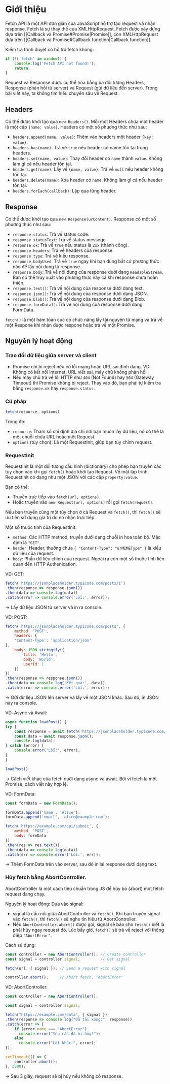 
# Giới thiệu

Fetch API là một API đơn giản của JavaScript hỗ trợ tạo request và nhận response. Fetch là sự thay thế của XMLHttpRequest. Fetch được xây dựng dựa trên [[Callback và Promise#Promise|Promise]], còn XMLHttpRequest dựa trên [[Callback và Promise#Callback function|Callback function]].

Kiểm tra trình duyệt có hỗ trợ fetch không:
```js
if (!('fetch' in window)) {
	console.log('Fetch API not found!');
	return;
}
```

Request và Response được cụ thể hóa bằng ba đối tượng Headers, Response (phản hồi từ server) và Request (gửi dữ liệu đến server). Trong bài viết này, ta không tìm hiểu chuyên sâu về Request.

## Headers

Có thể được khởi tạo qua `new Headers()`. Mỗi một Headers chứa một header là một cặp `{name: value}`. Headers có một số phương thức như sau:

- `headers.append(name, value)`: Thêm vào headers một header `{key: value}`.
- `headers.has(name)`: Trả về `true` nếu header có name tồn tại trong headers.
- `headers.set(name, value)`: Thay đổi header có `name` thành `value`. Không làm gì cả nếu header tồn tại.
- `headers.get(name)`: Lấy về `{name, value}`. Trả về `null` nếu header không tồn tại.
- `headers.delete(name)`: Xóa header có `name`. Không làm gì cả nếu header tồn tại.
- `headers.forEach(callback)`: Lặp qua từng header.

## Response

Có thể được khởi tạo qua `new Response(urContent)`. Response có một số phương thức như sau:

- `response.status`: Trả về status code.
- `response.statusText`: Trả về status messege.
- `response.ok`: Trả về `true` nếu status là `2xx` (thành công).
- `response.headers`: Trả về headers của response.
- `response.type`: Trả về kiểu response.
- `response.bodyUsed`: Trả về `true` ngay khi bạn dùng bất cứ phương thức nào để lấy nội dung từ response.
- `response.body`: Trả về nội dung của response dưới dạng `ReadableStream`. Bạn có thể truy xuất vào phương thức này cả khi response chưa hoàn thiện.
- `response.text()`: Trả về nội dung của response dưới dạng text.
- `response.json()`: Trả về nội dung của response dưới dạng JSON.
- `response.blob()`: Trả về nội dung của response dưới dạng Blob.
- `response.formData()`: Trả về nội dung của response dưới dạng FormData.

`fetch()` là một hàm toàn cục có chức năng lấy tài nguyên từ mạng và trả về một Respone khi nhận được respone hoặc trả về một Promise.

## Nguyên lý hoạt động

### Trao đổi dữ liệu giữa server và client

- Promise chỉ bị reject nếu có lỗi mạng hoặc URL sai định dạng. VD: Không có kết nối Internet, URL viết sai, máy chủ không phản hồi
- Nếu máy chủ trả về lỗi HTTP như `404` (Not Found) hay `504` (Gateway Timeout) thì Promise không bị reject. Thay vào đó, bạn phải tự kiểm tra bằng `response.ok` hay `response.status`.

### Cú pháp

```js
fetch(resource, options)
```
Trong đó:
- `resource`: Tham số chỉ định địa chỉ nơi bạn muốn lấy dữ liệu, nó có thể là một chuỗi chứa URL hoặc một Request.
- `options` (tùy chọn): Là một RequestInit, giúp bạn tùy chỉnh request.

### RequestInit

RequestInit là một đối tượng cấu hình (dictionary) cho phép bạn truyền các tùy chọn vào khi gọi `fetch()` hoặc khởi tạo Request. Về mặt lập trình, RequestInit có dạng như một JSON với các cặp `property:value`.

Bạn có thể:
- Truyền trực tiếp vào `fetch(url, options)`.
- Hoặc truyền vào `new Request(url, options)` rồi gọi `fetch(request)`.

Nếu bạn truyền cùng một tùy chọn ở cả Request và `fetch()`, thì `fetch()` sẽ ưu tiên sử dụng giá trị do nó nhận trực tiếp.

Một số thuộc tính của RequestInit:
- `method`: Các HTTP method, truyền dưới dạng chuỗi in hoa toàn bộ. Mặc định là `"GET"`.
- `header`: Header, thường chứa `{ "Content-Type": "urMIMEType" }` là kiểu dữ liệu của request.
- `body`: Phần dữ liệu chính của request.
Ngoài ra còn một số thuộc tính liên quan đến HTTP Authenication.

VD: GET:
```js
fetch('https://jsonplaceholder.typicode.com/posts/1')
.then(response => response.json())
.then(data => console.log(data))
.catch(error => console.error('Lỗi:', error));
```
→ Lấy dữ liệu JSON từ server và in ra console.

VD: POST:
```js
fetch('https://jsonplaceholder.typicode.com/posts', {
	method: 'POST',
	headers: {
	'Content-Type': 'application/json'
},
	body: JSON.stringify({
		title: 'Hello',
		body: 'World',
		userId: 1
	})
})
.then(response => response.json())
.then(data => console.log('Kết quả:', data))
.catch(error => console.error('Lỗi:', error));
```
→ Gửi dữ liệu JSON lên server và lấy về một JSON khác. Sau đó, in JSON này ra console.

VD: Async và Await:
```js
async function loadPost() {
try {
	const response = await fetch('https://jsonplaceholder.typicode.com/posts/2');
	const data = await response.json();
	console.log(data);
} catch (error) {
	console.error('Lỗi:', error);
}
}

loadPost();
```
→ Cách viết khác của fetch dưới dạng async và await. Bởi vì fetch là một Promise, cách viết này hợp lệ.

VD: FormData:
```js
const formData = new FormData();

formData.append('name', 'Alice');
formData.append('email', 'alice@example.com');

fetch('https://example.com/api/submit', {
	method: 'POST',
	body: formData
})
.then(res => res.text())
.then(data => console.log(data))
.catch(err => console.error('Lỗi:', err));
```
→ Thêm FormData trên vào server, sau đó in lại response dưới dạng text.

### Hủy fetch bằng AbortController.

AbortController là một cách tiêu chuẩn trong JS để hủy bỏ (abort) một fetch request đang chạy.

Nguyên lý hoạt động: Dựa vào signal:
- signal là cầu nối giữa AbortController và `fetch()`. Khi bạn truyền signal vào `fetch()`, thì `fetch()` sẽ nghe tín hiệu từ AbortController.
- Nếu `AbortController.abort()` được gọi, signal sẽ báo cho `fetch()` biết là phải hủy ngay request đó. Lúc bấy giờ, `fetch()` sẽ trả về reject với thông điệp `"AbortError"`.

Cách sử dụng:

```js
const controller = new AbortController(); // Create controller
const signal = controller.signal;         // Get signal

fetch(url, { signal }); // Send a request with signal

controller.abort();     // Abort fetch, "AbortError"
```

VD: AbortController:
```js
const controller = new AbortController();

const signal = controller.signal;

fetch("https://example.com/data", { signal })
.then(response => console.log("Đã tải xong:", response))
.catch(error => {
	if (error.name === "AbortError")
	  console.error("Yêu cầu đã bị hủy!");
	else
	  console.error("Lỗi khác:", error);
});

setTimeout(() => {
	controller.abort();
}, 3000);
```
→ Sau 3 giây, request sẽ bị hủy nếu không có response.






